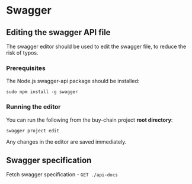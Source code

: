# Swagger

## Editing the swagger API file

The swagger editor should be used to edit the swagger file, to reduce the risk of typos.

### Prerequisites

The Node.js swagger-api package should be installed:

```shell
sudo npm install -g swagger
```

### Running the editor

You can run the following from the buy-chain project **root directory**:

```shell
swagger project edit
```

Any changes in the editor are saved immediately.

## Swagger specification

Fetch swagger specification - `GET ./api-docs`
